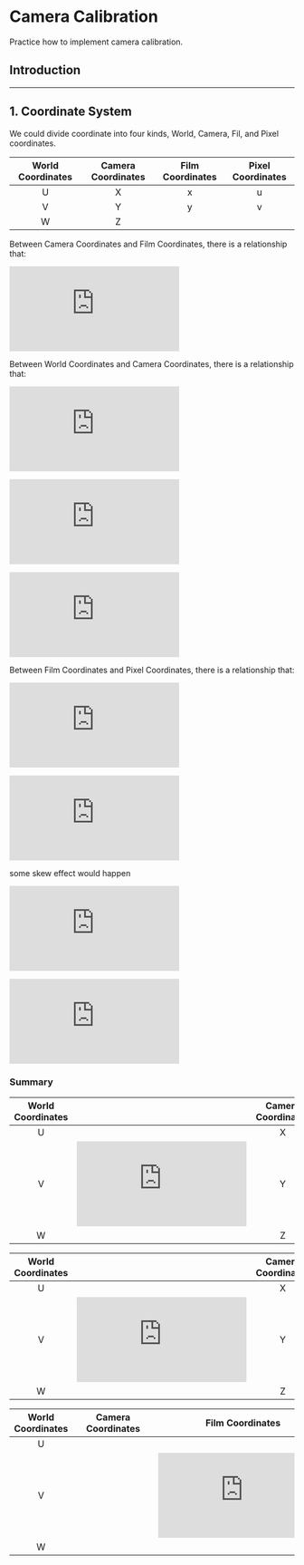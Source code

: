 # Camera Calibration
Practice how to implement camera calibration.

## Introduction
***
## 1. Coordinate System
We could divide coordinate into four kinds, World, Camera, Fil, and Pixel coordinates.

World Coordinates   |   Camera Coordinates  |   Film Coordinates    |   Pixel Coordinates
:------------------:|:---------------------:|:---------------------:| :------------------:
U                   |           X           |           x           |           u
V                   |           Y           |           y           |           v
W                   |           Z           |                       |                       

Between Camera Coordinates and Film Coordinates, there is a relationship that:

 ![equation_A](https://latex.codecogs.com/svg.latex?x%20%3D%20%5Cboldsymbol%7Bf%7D%5Cfrac%7BX%7D%7BZ%7D%20%2C%20y%20%3D%20%5Cboldsymbol%7Bf%7D%5Cfrac%7BY%7D%7BZ%7D%20%5Cleftrightarrow%20%5Cbegin%7Bbmatrix%7D%20x%27%5C%5C%20y%27%5C%5C%20z%27%20%5Cend%7Bbmatrix%7D%20%3D%20%5Cbegin%7Bbmatrix%7D%20%5Cboldsymbol%7Bf%7D%26%200%20%26%200%20%26%200%5C%5C%200%26%20%5Cboldsymbol%7Bf%7D%26%200%20%26%200%5C%5C%200%26%200%20%26%201%20%26%200%20%5Cend%7Bbmatrix%7D%20%5Cbegin%7Bbmatrix%7D%20X%5C%5C%20Y%5C%5C%20Z%5C%5C%201%20%5Cend%7Bbmatrix%7D)

Between World Coordinates and Camera Coordinates, there is a relationship that:

![equation_B](https://latex.codecogs.com/svg.latex?%5Cbegin%7Bbmatrix%7D%20X%5C%5C%20Y%5C%5C%20Z%5C%5C%201%20%5Cend%7Bbmatrix%7D%3D%20%5Cbegin%7Bbmatrix%7D%20r_%7B11%7D%20%26%20r_%7B12%7D%20%26%20r_%7B13%7D%20%26%200%5C%5C%20r_%7B21%7D%20%26%20r_%7B22%7D%20%26%20r_%7B23%7D%20%26%200%5C%5C%20r_%7B31%7D%20%26%20r_%7B32%7D%20%26%20r_%7B33%7D%20%26%200%5C%5C%200%20%26%200%20%26%200%20%26%201%20%5Cend%7Bbmatrix%7D%20%5Cbegin%7Bbmatrix%7D%201%20%26%200%20%26%200%20%26%20-c_%7Bx%7D%5C%5C%200%20%26%201%20%26%200%20%26%20-c_%7By%7D%5C%5C%200%20%26%200%20%26%201%20%26%20-c_%7Bz%7D%5C%5C%200%20%26%200%20%26%200%20%26%201%20%5Cend%7Bbmatrix%7D%20%5Cbegin%7Bbmatrix%7D%20U%5C%5C%20V%5C%5C%20W%5C%5C%201%20%5Cend%7Bbmatrix%7D)

![equation_B1](https://latex.codecogs.com/svg.latex?%5Cleft%20%28R_%7Bx%7D%28%5Calpha%20%29%3D%5Cbegin%7Bbmatrix%7D%201%20%26%200%20%26%200%5C%5C%200%20%26%20%5Ccos%28%5Calpha%29%20%26%20-%5Csin%28%5Calpha%29%5C%5C%200%20%26%20%5Csin%28%5Calpha%29%20%26%20%5Ccos%28%5Calpha%29%20%5Cend%7Bbmatrix%7D%2C%20R_%7By%7D%28%5Cbeta%29%3D%5Cbegin%7Bbmatrix%7D%20%5Ccos%28%5Cbeta%29%20%26%200%20%26%20%5Csin%28%5Cbeta%29%5C%5C%200%20%26%201%20%26%200%5C%5C%20-%5Csin%28%5Cbeta%29%20%26%200%20%26%20%5Ccos%28%5Cbeta%29%20%5Cend%7Bbmatrix%7D%2C%20R_%7Bz%7D%28%5Cgamma%29%3D%5Cbegin%7Bbmatrix%7D%20%5Ccos%28%5Cgamma%29%20%26%20-%5Csin%28%5Cgamma%29%20%26%200%5C%5C%20%5Csin%28%5Cgamma%29%20%26%20%5Ccos%28%5Cgamma%29%20%26%200%5C%5C%200%20%26%200%20%26%201%20%5Cend%7Bbmatrix%7D%20%5Cright%20%29)

![equation_B2](https://latex.codecogs.com/svg.latex?%5CRightarrow%20%5Cbegin%7Bbmatrix%7D%20X%5C%5C%20Y%5C%5C%20Z%5C%5C%201%20%5Cend%7Bbmatrix%7D%3D%20%5Cbegin%7Bbmatrix%7D%20r_%7B11%7D%20%26%20r_%7B12%7D%20%26%20r_%7B13%7D%20%26%20t_%7Bx%7D%5C%5C%20r_%7B21%7D%20%26%20r_%7B22%7D%20%26%20r_%7B23%7D%20%26%20t_%7By%7D%5C%5C%20r_%7B31%7D%20%26%20r_%7B32%7D%20%26%20r_%7B33%7D%20%26%20t_%7Bz%7D%5C%5C%200%20%26%200%20%26%200%20%26%201%20%5Cend%7Bbmatrix%7D%20%5Cbegin%7Bbmatrix%7D%20U%5C%5C%20V%5C%5C%20W%5C%5C%201%20%5Cend%7Bbmatrix%7D)

Between Film Coordinates and Pixel Coordinates, there is a relationship that:

![equation_C](https://latex.codecogs.com/svg.latex?u%3D%5Cboldsymbol%7Bf%7D%5Cfrac%7BX%7D%7BZ%7D&plus;o_%7Bx%7D%2C%20v%3D%5Cboldsymbol%7Bf%7D%5Cfrac%7BY%7D%7BZ%7D&plus;o_%7By%7D%5Crightarrow%20u%3D%5Cfrac%7B1%7D%7Bs_%7Bx%7D%7D%5Cboldsymbol%7Bf%7D%5Cfrac%7BX%7D%7BZ%7D&plus;o_%7Bx%7D%2C%20v%3D%5Cfrac%7B1%7D%7Bs_%7By%7D%7D%5Cboldsymbol%7Bf%7D%5Cfrac%7BY%7D%7BZ%7D&plus;o_%7By%7D)

![equation_C1](https://latex.codecogs.com/svg.latex?%5CRightarrow%20%5Cbegin%7Bbmatrix%7D%20x%27%5C%5C%20y%27%5C%5C%20z%27%20%5Cend%7Bbmatrix%7D%3D%20%5Cbegin%7Bbmatrix%7D%20%5Cfrac%7B%5Cboldsymbol%7Bf%7D%7D%7Bs_%7Bx%7D%7D%20%26%200%20%26%20o_%7Bx%7D%20%26%200%5C%5C%200%20%26%20%5Cfrac%7B%5Cboldsymbol%7Bf%7D%7D%7Bs_%7By%7D%7D%20%26%20o_%7By%7D%20%26%200%5C%5C%200%20%26%200%20%26%201%20%26%200%20%5Cend%7Bbmatrix%7D%20%5Cbegin%7Bbmatrix%7D%20X%5C%5C%20Y%5C%5C%20Z%5C%5C%201%20%5Cend%7Bbmatrix%7D%5Crightarrow%20u%3D%5Cfrac%7Bx%27%7D%7Bz%27%7D%2C%20v%3D%5Cfrac%7By%27%7D%7Bz%27%7D)

some skew effect would happen

![equation_C2](https://latex.codecogs.com/svg.latex?%5CRightarrow%20%5Cbegin%7Bbmatrix%7D%20x%27%5C%5C%20y%27%5C%5C%20z%27%20%5Cend%7Bbmatrix%7D%3D%20%5Cbegin%7Bbmatrix%7D%20%5Cfrac%7B%5Cboldsymbol%7Bf%7D%7D%7Bs_%7Bx%7D%7D%20%26%20s_%7Bk%7D%20%26%20o_%7Bx%7D%20%26%200%5C%5C%200%20%26%20%5Cfrac%7B%5Cboldsymbol%7Bf%7D%7D%7Bs_%7By%7D%7D%20%26%20o_%7By%7D%20%26%200%5C%5C%200%20%26%200%20%26%201%20%26%200%20%5Cend%7Bbmatrix%7D%20%5Cbegin%7Bbmatrix%7D%20X%5C%5C%20Y%5C%5C%20Z%5C%5C%201%20%5Cend%7Bbmatrix%7D)

![equation_C3](https://latex.codecogs.com/svg.latex?%5CRightarrow%20%5Cbegin%7Bbmatrix%7D%20u%27%5C%5C%20v%27%5C%5C%20w%27%20%5Cend%7Bbmatrix%7D%3D%20%5Cbegin%7Bbmatrix%7D%20a_%7B11%7D%20%26%20a_%7B12%7D%20%26%20a_%7B13%7D%5C%5C%20a_%7B21%7D%20%26%20a_%7B22%7D%20%26%20a_%7B23%7D%5C%5C%200%20%26%200%20%26%201%20%5Cend%7Bbmatrix%7D%20%5Cbegin%7Bbmatrix%7D%20%5Cboldsymbol%7Bf%7D%20%26%200%20%26%200%20%26%200%5C%5C%200%20%26%20%5Cboldsymbol%7Bf%7D%20%26%200%20%26%200%5C%5C%200%20%26%200%20%26%201%20%26%200%20%5Cend%7Bbmatrix%7D%20%5Cbegin%7Bbmatrix%7D%20X%5C%5C%20Y%5C%5C%20Z%5C%5C%201%20%5Cend%7Bbmatrix%7D%5Crightarrow%20u%3DM_%7Bint%7DP_%7Bc%7D%3DM_%7Baff%7DM_%7Bproj%7DP_%7Bc%7D)

### Summary

World Coordinates   |  |   Camera Coordinates  |  |   Film Coordinates    |  |   Pixel Coordinates
:------------------:|--|:---------------------:|--|:---------------------:|--|:------------------:
U                   |  |           X           |  |           x           |  |           u
V                   | ![equation_D](https://latex.codecogs.com/svg.latex?%5CLARGE%20%5Coverset%7BM_%7Bext%7D%7D%7B%5CRightarrow%7D) |           Y           | ![equation](https://latex.codecogs.com/svg.latex?%5CLARGE%20%5Coverset%7BM_%7Bproj%7D%7D%7B%5CRightarrow%7D) |           y           | ![equation](https://latex.codecogs.com/svg.latex?%5CLARGE%20%5Coverset%7BM_%7Baff%7D%7D%7B%5CRightarrow%7D) |           v
W                   |  |           Z           |  |                       |  |   


World Coordinates   |  |   Camera Coordinates  |  |   Film Coordinates    |  |   Pixel Coordinates
:------------------:|--|:---------------------:|--|:---------------------:|--|:------------------:
U                   |  |          X            |  |                       |  |          u
V                   | ![equation_D](https://latex.codecogs.com/svg.latex?%5CLARGE%20%5Coverset%7BM_%7Bext%7D%7D%7B%5CRightarrow%7D) |          Y            |  | ![equation](https://latex.codecogs.com/svg.latex?%5CLARGE%20%5Coverset%7BM_%7Bint%7D%7D%7B%5CRightarrow%7D) |  |          v
W                   |  |          Z            |  |                       |  |

World Coordinates   |  |   Camera Coordinates  |  |   Film Coordinates    |  |   Pixel Coordinates
:------------------:|--|:---------------------:|--|:---------------------:|--|:------------------:
U                   |  |                       |  |                       |  |          u
V                   |  |                       |  |     ![equation](https://latex.codecogs.com/svg.latex?%5CLARGE%20%5Coverset%7BM%7D%7B%5CRightarrow%7D)                  |  |          v
W                   |  |                       |  |                       |  |

